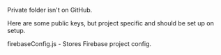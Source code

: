 Private folder isn't on GitHub.

Here are some public keys, but project specific and should be set up on setup.

firebaseConfig.js - Stores Firebase project config.

